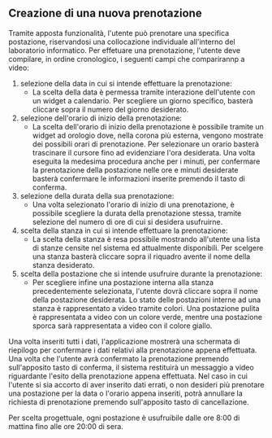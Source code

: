 ## Creazione di una nuova prenotazione
Tramite apposta funzionalità, l'utente può prenotare una specifica postazione, riservandosi una collocazione individuale all'interno del laboratorio informatico.
Per effetuare una prenotazione, l'utente deve compilare, in ordine cronologico, i seguenti campi che comparirannp a video:
1. selezione della data in cui si intende effettuare la prenotazione:
   - La scelta della data è permessa tramite interazione dell'utente con un widget a calendario. Per scegliere un giorno specifico, basterà cliccare sopra il numero del giorno desiderato.
2. selezione dell'orario di inizio della prenotazione:
   - La scelta dell'orario di inizio della prenotazione è possibile tramite un widget ad orologio dove, nella corona più esterna, vengono mostrate dei possibili orari di prenotazione. Per selezionare un orario basterà trascinare il cursore fino ad evidenziare l'ora desiderata. Una volta eseguita la medesima procedura anche per i minuti, per confermare la prenotazione della postazione nelle ore e minuti desiderate basterà confermare le informazioni inserite premendo il tasto di conferma.
3. selezione della durata della sua prenotazione:
   - Una volta selezionato l'orario di inizio di una prenotazione, è possibile scegliere la durata della prenotazione stessa, tramite selezione del numero di ore di cui si desidera usufruirne.
4. scelta della stanza in cui si intende effettuare la prenotazione:
   - La scelta della stanza è resa possibile mostrando all'utente una lista di stanze censite nel sistema ed attualmente disponibili. Per scelgere una stanza basterà cliccare sopra il riquadro avente il nome della stanza desiderato.
5. scelta della postazione che si intende usufruire durante la prenotazione:
   - Per scegliere infine una postazione interna alla stanza precedentemente selezionata, l'utente dovrà cliccare sopra il nome della postazione desiderata. Lo stato delle postazioni interne ad una stanza è rappresentato a video tramite colori. Una postazione pulita è rappresentata a video con un colore verde, mentre una postazione sporca sarà rappresentata a video con il colore giallo.

Una volta inseriti tutti i dati, l'applicazione mostrerà una schermata di riepilogo per confermare i dati relativi alla prenotazione appena effettuata. Una volta che l'utente avrà confermato la prenotazione premendo sull'apposito tasto di conferma, il sistema restituirà un messaggio a video riguardante l'esito della prenotazione appena effettuata. Nel caso in cui l'utente si sia accorto di aver inserito dati errati, o non desideri più prenotare una postazione per la data o l'orario appena inseriti, potrà annullare la richiesta di prenotazione premendo sull'apposito tasto di cancellazione.

Per scelta progettuale, ogni postazione è usufruibile dalle ore 8:00 di mattina fino alle ore 20:00 di sera.
